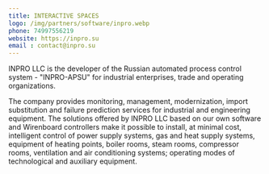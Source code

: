 ```yaml
---
title: INTERACTIVE SPACES
logo: /img/partners/software/inpro.webp
phone: 74997556219
website: https://inpro.su
email : contact@inpro.su
---
```


INPRO LLC is the developer of the Russian automated process control system - "INPRO-APSU" for industrial enterprises, trade and operating organizations.


The company provides monitoring, management, modernization, import substitution and failure prediction services for industrial and engineering equipment.
The solutions offered by INPRO LLC based on our own software and Wirenboard controllers make it possible to install, at minimal cost, intelligent control of power supply systems, gas and heat supply systems, equipment of heating points, boiler rooms, steam rooms, compressor rooms, ventilation and air conditioning systems; operating modes of technological and auxiliary equipment.
